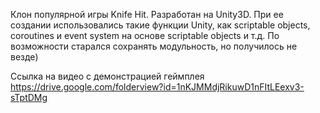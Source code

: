 Клон популярной игры Knife Hit. Разработан на Unity3D.
При ее создании использовались такие функции Unity, как scriptable objects, coroutines и event system на основе scriptable objects и т.д. По возможности старался сохранять модульность, но получилось не везде)

Ссылка на видео с демонстрацией геймплея
https://drive.google.com/folderview?id=1nKJMMdjRikuwD1nFItLEexv3-sTptDMg

 
